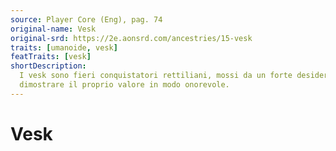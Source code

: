 ```yaml
---
source: Player Core (Eng), pag. 74
original-name: Vesk
original-srd: https://2e.aonsrd.com/ancestries/15-vesk
traits: [umanoide, vesk]
featTraits: [vesk]
shortDescription:
  I vesk sono fieri conquistatori rettiliani, mossi da un forte desiderio di
  dimostrare il proprio valore in modo onorevole.
---
```


# Vesk
